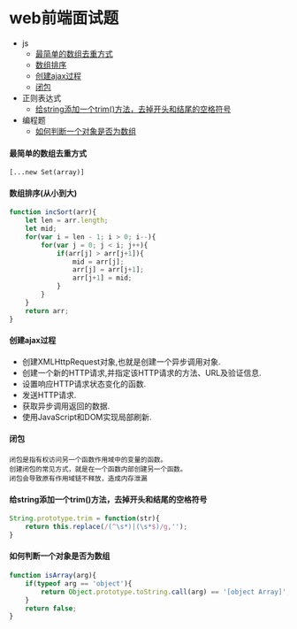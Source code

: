 # web前端面试题
+ js
    + [最简单的数组去重方式](https://github.com/carry1111/mianshi#%E6%9C%80%E7%AE%80%E5%8D%95%E7%9A%84%E6%95%B0%E7%BB%84%E5%8E%BB%E9%87%8D%E6%96%B9%E5%BC%8F) 
    + [数组排序](https://github.com/carry1111/mianshi#数组排序)
    + [创建ajax过程](https://github.com/carry1111/mianshi#创建ajax过程)
    + [闭包](https://github.com/carry1111/mianshi#闭包)
+ 正则表达式
    + [给string添加一个trim()方法，去掉开头和结尾的空格符号](https://github.com/carry1111/mianshi#给string添加一个trim()方法，去掉开头和结尾的空格符号)
+ 编程题
    + [如何判断一个对象是否为数组](https://github.com/carry1111/mianshi#如何判断一个对象是否为数组)
#### 最简单的数组去重方式
    [...new Set(array)]
#### 数组排序(从小到大)
```javascript
function incSort(arr){
    let len = arr.length;
    let mid;
    for(var i = len - 1; i > 0; i--){
        for(var j = 0; j < i; j++){
            if(arr[j] > arr[j+1]){
                mid = arr[j];
                arr[j] = arr[j+1];
                arr[j+1] = mid;
            }
        }
    }
    return arr;
}
```
#### 创建ajax过程
- 创建XMLHttpRequest对象,也就是创建一个异步调用对象.
- 创建一个新的HTTP请求,并指定该HTTP请求的方法、URL及验证信息.
- 设置响应HTTP请求状态变化的函数.
- 发送HTTP请求.
- 获取异步调用返回的数据.
- 使用JavaScript和DOM实现局部刷新.
#### 闭包
    闭包是指有权访问另一个函数作用域中的变量的函数。
    创建闭包的常见方式，就是在一个函数内部创建另一个函数。
    闭包会导致原有作用域链不释放，造成内存泄漏
#### 给string添加一个trim()方法，去掉开头和结尾的空格符号
```javascript
String.prototype.trim = function(str){
    return this.replace(/(^\s*)|(\s*$)/g,'');
}
```
#### 如何判断一个对象是否为数组
```javascript
function isArray(arg){
    if(typeof arg == 'object'){
        return Object.prototype.toString.call(arg) == '[object Array]';
    }
    return false;
}
```


